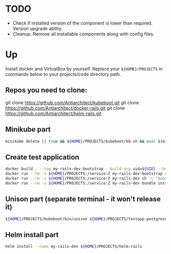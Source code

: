 # TODO
* Check if installed version of the component is lower than required. Version upgrade abiltiy.
* Cleanup. Remove all installable components along with config files.

# Up
Install docker and VirtualBox by yourself.
Replace your `${HOME}/PROJECTS` in commands below to your projects/code directory path.

## Repos you need to clone:
git clone https://github.com/Antiarchitect/kubeboot.git
git clone https://github.com/Antiarchitect/docker-rails.git
git clone https://github.com/Antiarchitect/helm-rails.git

## Minikube part
```bash
minikube delete || true && ${HOME}/PROJECTS/kubeboot/kb.sh && eval $(minikube docker-env) && docker build ${HOME}/PROJECTS/docker-rails/ --tag my-rails-dev --build-arg uid=${UID}
```

## Create test application
```bash
docker build . --tag my-rails-dev-bootstrap --build-arg uid=${UID} --build-arg rails_version=5.1.4
docker run --rm -v ${HOME}/PROJECTS:/service:Z my-rails-dev-bootstrap rails new testapp-postgresql --database postgresql
docker run --rm -v ${HOME}/PROJECTS:/service:Z my-rails-dev sh -c "bundle config --local path ./vendor/bundle; bundle config --local bin ./vendor/bundle/bin"
docker run --rm -v ${HOME}/PROJECTS:/service:Z my-rails-dev bundle install
```

## Unison part (separate terminal - it won't release it)
```bash
${HOME}/PROJECTS/kubeboot/bin/unison ${HOME}/PROJECTS/testapp-postgresql ssh://root@$(minikube ip)//app -sshargs "-o StrictHostKeyChecking=no -i $(minikube ssh-key)" -ignorearchives -owner -group -numericids -auto -batch -repeat watch -ignore "Path tmp/pids"
```

## Helm install part
```bash
helm install --name my-rails-dev ${HOME}/PROJECTS/helm-rails
```